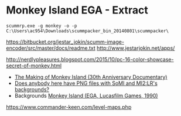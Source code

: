 Monkey Island EGA - Extract
===========================

```
scummrp.exe -g monkey -o -p C:\Users\ac954\Downloads\scummpacker_bin_20140801\scummpacker\
```

https://bitbucket.org/jestar_jokin/scumm-image-encoder/src/master/docs/readme.txt
http://www.jestarjokin.net/apps/


http://nerdlypleasures.blogspot.com/2015/10/pc-16-color-showcase-secret-of-monkey.html



* [The Making of Monkey Island (30th Anniversary Documentary)](https://www.youtube.com/watch?v=xgqEneDNQto)
* [Does anybody here have PNG files with SoMI and MI2:LR's backgrounds?](https://www.reddit.com/r/MonkeyIsland/comments/n1uycb/does_anybody_here_have_png_files_with_somi_and/)
* Backgrounds [Monkey Island (EGA, Lucasfilm Games, 1990)](https://imgur.com/gallery/Hl7Bm)


https://www.commander-keen.com/level-maps.php